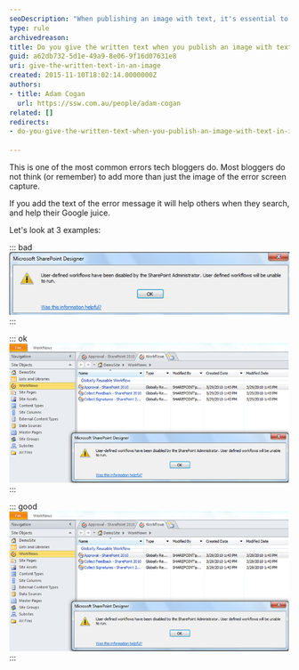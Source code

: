 ```yaml
---
seoDescription: "When publishing an image with text, it's essential to provide the written text to help others and improve Google juice."
type: rule
archivedreason: 
title: Do you give the written text when you publish an image with text in it?
guid: a62db732-5d1e-49a9-8e06-9f16d07631e8
uri: give-the-written-text-in-an-image
created: 2015-11-10T18:02:14.0000000Z
authors:
- title: Adam Cogan
  url: https://ssw.com.au/people/adam-cogan
related: []
redirects:
- do-you-give-the-written-text-when-you-publish-an-image-with-text-in-it

---
```


This is one of the most common errors tech bloggers do. Most bloggers do not think (or remember) to add more than just the image of the error screen capture.

If you add the text of the error message it will help others when they search, and help their Google juice.

<!--endintro-->

Let's look at 3 examples:

::: bad  
![Figure: Bad Example - this image gives no context of the surrounding areas, and without the text as well you get no google love](BadExampleErrorMSG.jpg)  
:::

::: ok
![Figure: OK Example - this image is great because it gives context by including the surrounding area, but you still need the text for SEO benefits](OKExampleForErrorMSG.jpg)  
:::

::: good  
![Figure: Good example - if you add the image and this text above, you get full marks](OKExampleForErrorMSG.jpg)  
:::

